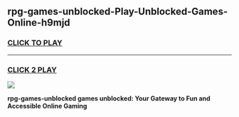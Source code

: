 
## rpg-games-unblocked-Play-Unblocked-Games-Online-h9mjd
<h3>
<a href="https://premium76.site?title=rpg-games-unblocked&ref=25A">CLICK TO PLAY</a></h3>
<hr>

<h3>
<a href="https://premium76.site?title=rpg-games-unblocked&ref=25A">CLICK 2 PLAY</a>
  
</h3>

<a href="https://premium76.site?title=rpg-games-unblocked&ref=25A"><img src="https://clearcache.store/games.png"></a>


**rpg-games-unblocked games unblocked: Your Gateway to Fun and Accessible Online Gaming**
